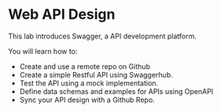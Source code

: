 # Web API Design

This lab introduces Swagger, a API development platform.

You will learn how to:

- Create and use a remote repo on Github
- Create a simple Restful API using Swaggerhub.
- Test the API using a mock implementation. 
- Define data schemas and examples for APIs using OpenAPI
- Sync your API design with a Github Repo.
